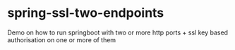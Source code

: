 # spring-ssl-two-endpoints
Demo on how to run springboot with two  or more http ports + ssl key based authorisation  on one or more of them
